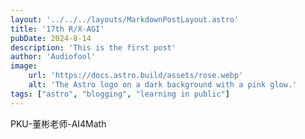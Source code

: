 ```yaml
---
layout: '../../../layouts/MarkdownPostLayout.astro'
title: '17th R/X-AGI'
pubDate: 2024-8-14
description: 'This is the first post'
author: 'Audiofool'
image:
    url: 'https://docs.astro.build/assets/rose.webp'
    alt: 'The Astro logo on a dark background with a pink glow.'
tags: ["astro", "blogging", "learning in public"]
---
```


PKU-董彬老师-AI4Math